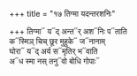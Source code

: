 +++
title = "१७ तिग्मा यदन्तरशनिः"

+++
तिग्मा᳓ य᳓द् अन्त᳓र् अश᳓निः प᳓ताति  
क᳓स्मिञ् चिच् छूर मुहुके᳓ ज᳓नानाम्  
घोरा᳓ य᳓द् अर्य स᳓मृतिर् भ᳓वाति  
अ᳓ध स्मा नस् तनु᳓वो बोधि गोपाः᳓